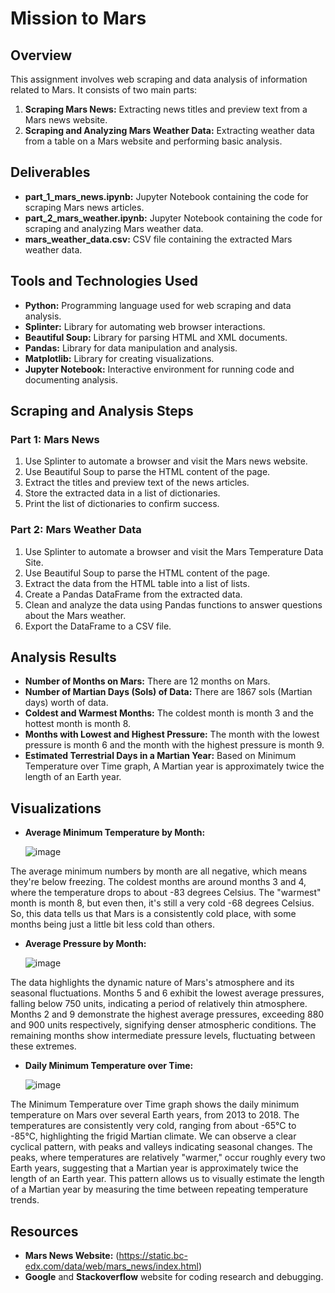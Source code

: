# Mission to Mars

## Overview

This assignment involves web scraping and data analysis of information related to Mars. It consists of two main parts:

1. **Scraping Mars News:** Extracting news titles and preview text from a Mars news website.
2. **Scraping and Analyzing Mars Weather Data:** Extracting weather data from a table on a Mars website and performing basic analysis.

## Deliverables

* **part_1_mars_news.ipynb:** Jupyter Notebook containing the code for scraping Mars news articles.
* **part_2_mars_weather.ipynb:** Jupyter Notebook containing the code for scraping and analyzing Mars weather data.
* **mars_weather_data.csv:** CSV file containing the extracted Mars weather data.

## Tools and Technologies Used

* **Python:** Programming language used for web scraping and data analysis.
* **Splinter:** Library for automating web browser interactions.
* **Beautiful Soup:** Library for parsing HTML and XML documents.
* **Pandas:** Library for data manipulation and analysis.
* **Matplotlib:** Library for creating visualizations.
* **Jupyter Notebook:** Interactive environment for running code and documenting analysis.

## Scraping and Analysis Steps

### Part 1: Mars News

1.  Use Splinter to automate a browser and visit the Mars news website.
2.  Use Beautiful Soup to parse the HTML content of the page.
3.  Extract the titles and preview text of the news articles.
4.  Store the extracted data in a list of dictionaries.
5.  Print the list of dictionaries to confirm success.

### Part 2: Mars Weather Data

1.  Use Splinter to automate a browser and visit the Mars Temperature Data Site.
2.  Use Beautiful Soup to parse the HTML content of the page.
3.  Extract the data from the HTML table into a list of lists.
4.  Create a Pandas DataFrame from the extracted data.
5.  Clean and analyze the data using Pandas functions to answer questions about the Mars weather.
6.  Export the DataFrame to a CSV file.

## Analysis Results

* **Number of Months on Mars:** There are 12 months on Mars.
* **Number of Martian Days (Sols) of Data:** There are 1867 sols (Martian days) worth of data.
* **Coldest and Warmest Months:** The coldest month is month 3 and the hottest month is month 8.
* **Months with Lowest and Highest Pressure:** The month with the lowest pressure is month 6 and the month with the highest pressure is month 9.
* **Estimated Terrestrial Days in a Martian Year:** Based on Minimum Temperature over Time graph, A Martian year is approximately twice the length of an Earth year.

## Visualizations

* **Average Minimum Temperature by Month:**
  
  ![image](https://github.com/user-attachments/assets/e63bf852-f7a2-4f36-b26b-6843981ae22e)

The average minimum numbers by month are all negative, which means they're below freezing.  The coldest months are around months 3 and 4, where the temperature drops to about -83 degrees Celsius.  The "warmest" month is month 8, but even then, it's still a very cold -68 degrees Celsius.  So, this data tells us that Mars is a consistently cold place, with some months being just a little bit less cold than others.
  
* **Average Pressure by Month:**
  
  ![image](https://github.com/user-attachments/assets/7144b4b2-991d-4313-9658-c5c9935a5b96)

The data highlights the dynamic nature of Mars's atmosphere and its seasonal fluctuations. Months 5 and 6 exhibit the lowest average pressures, falling below 750 units, indicating a period of relatively thin atmosphere.  Months 2 and 9 demonstrate the highest average pressures, exceeding 880 and 900 units respectively, signifying denser atmospheric conditions. The remaining months show intermediate pressure levels, fluctuating between these extremes. 

* **Daily Minimum Temperature over Time:**
  
  ![image](https://github.com/user-attachments/assets/bd7916d8-b77f-4c2a-b799-97f449474cb4)
  
The Minimum Temperature over Time graph shows the daily minimum temperature on Mars over several Earth years, from 2013 to 2018. The temperatures are consistently very cold, ranging from about -65°C to -85°C, highlighting the frigid Martian climate. We can observe a clear cyclical pattern, with peaks and valleys indicating seasonal changes. The peaks, where temperatures are relatively "warmer," occur roughly every two Earth years, suggesting that a Martian year is approximately twice the length of an Earth year. This pattern allows us to visually estimate the length of a Martian year by measuring the time between repeating temperature trends.

## Resources

* **Mars News Website:** (https://static.bc-edx.com/data/web/mars_news/index.html)
* **Google** and **Stackoverflow** website for coding research and debugging. 
